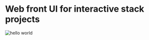 # Web front UI for interactive stack projects

![hello world](https://user-images.githubusercontent.com/15646573/67106065-82cc7200-f1fc-11e9-81f3-f1d4b3495b62.png)
